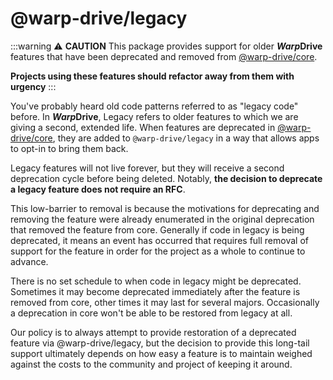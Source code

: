 # @warp-drive/legacy

:::warning ⚠️ **CAUTION**
This package provides support for older ***Warp*Drive** features that have been
deprecated and removed from [@warp-drive/core](/api/@warp-drive/core).

**Projects using these features should refactor away from them with urgency**
:::

You've probably heard old code patterns referred to as "legacy code" before. In ***Warp*Drive**, Legacy refers to older features to which we are giving a second, extended life. When features are deprecated in [@warp-drive/core](/api/@warp-drive/core), they are added to `@warp-drive/legacy` in a way that allows apps to opt-in to bring them back.

Legacy features will not live forever, but they will receive a second deprecation
cycle before being deleted. Notably, **the decision to deprecate a legacy feature 
does not require an RFC**.

This low-barrier to removal is because the motivations for deprecating and removing the feature were already enumerated in the original deprecation that removed the feature from core. Generally if code in legacy is being deprecated, it means an event has occurred that requires full removal of support for the feature in order for the project as a whole to continue to advance.

There is no set schedule to when code in legacy might be deprecated. Sometimes it
may become deprecated immediately after the feature is removed from core, other 
times it may last for several majors. Occasionally a deprecation in core won't be 
able to be restored from legacy at all.

Our policy is to always attempt to provide restoration of a deprecated feature via
@warp-drive/legacy, but the decision to provide this long-tail support ultimately depends on how easy a feature is to maintain weighed against the costs to the community and project of keeping it around.


